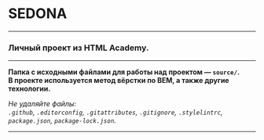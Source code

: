 # SEDONA
___

### Личный проект из HTML Academy.

---

**Папка с исходными файлами для работы над проектом — `source/`.**<br>
**В проекте используется метод вёрстки по BEM, а также другие технологии.**

_Не удаляйте файлы:_<br>
_`.github`, `.editorconfig`, `.gitattributes`, `.gitignore`, `.stylelintrc`, `package.json`, `package-lock.json`._


---

